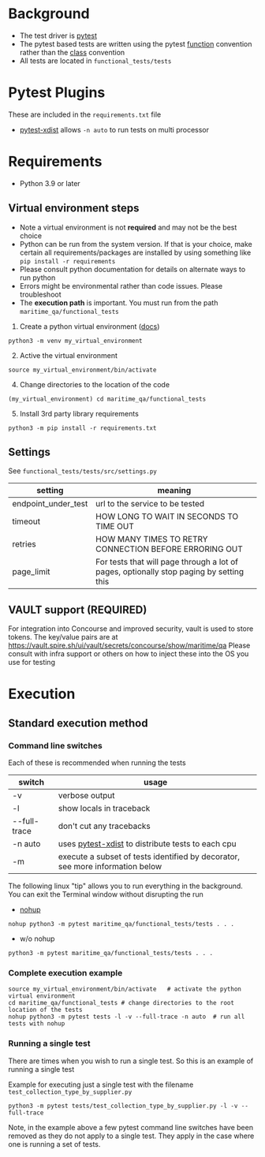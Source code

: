 # Background
* The test driver is [pytest](https://docs.pytest.org)
* The pytest based tests are written using the pytest [function](https://docs.pytest.org/en/6.2.x/getting-started.html#create-your-first-test) convention rather than the [class](https://docs.pytest.org/en/6.2.x/getting-started.html#group-multiple-tests-in-a-class) convention
* All tests are located in ```functional_tests/tests```

# Pytest Plugins
These are included in the ```requirements.txt``` file
* [pytest-xdist](https://github.com/pytest-dev/pytest-xdist) allows ```-n auto``` to run tests on multi processor

# Requirements
* Python 3.9 or later

## Virtual environment steps
* Note a virtual environment is not **required** and may not be the best choice
* Python can be run from the system version.  If that is your choice, make certain all requirements/packages are installed by using something like ```pip install -r requirements```
* Please consult python documentation for details on alternate ways to run python
* Errors might be environmental rather than code issues.  Please troubleshoot
* The **execution path** is important.  You must run from the path ```maritime_qa/functional_tests```

1. Create a python virtual environment ([docs](https://docs.python.org/3/library/venv.html))
```
python3 -m venv my_virtual_environment
```

2. Active the virtual environment

```
source my_virtual_environment/bin/activate
```

4. Change directories to the location of the code
```
(my_virtual_environment) cd maritime_qa/functional_tests
```


5. Install 3rd party library requirements
```
python3 -m pip install -r requirements.txt
```

## Settings
See ```functional_tests/tests/src/settings.py```

setting                       |meaning                         
------------------------------|--------------------------------
endpoint_under_test|url to the service to be tested
timeout|HOW LONG TO WAIT IN SECONDS TO TIME OUT
retries|HOW MANY TIMES TO RETRY CONNECTION BEFORE ERRORING OUT
page_limit|For tests that will page through a lot of pages, optionally stop paging by setting this

## VAULT support (REQUIRED)
For integration into Concourse and improved security, vault is used to store tokens. 
The key/value pairs are at https://vault.spire.sh/ui/vault/secrets/concourse/show/maritime/qa
Please consult with infra support or others on how to inject these into the OS you use for testing


# Execution
## Standard execution method
### Command line switches
Each of these is recommended when running the tests

switch|usage
------|---------------
-v|verbose output
-l|show locals in traceback
--full-trace | don't cut any tracebacks 
-n auto|uses [pytest-xdist](https://github.com/pytest-dev/pytest-xdist) to distribute tests to each cpu
-m | execute a subset of tests identified by decorator, see more information below


The following linux "tip" allows you to run everything in the background. You can exit the Terminal window without disrupting the run
* [nohup](https://www.computerhope.com/unix/unohup.htm)

```
nohup python3 -m pytest maritime_qa/functional_tests/tests . . .
```

* w/o nohup
```
python3 -m pytest maritime_qa/functional_tests/tests . . .
```

### Complete execution example
```
source my_virtual_environment/bin/activate   # activate the python virtual environment
cd maritime_qa/functional_tests # change directories to the root location of the tests
nohup python3 -m pytest tests -l -v --full-trace -n auto  # run all tests with nohup
```

### Running a single test
There are times when you wish to run a single test.  So this is an example of running a single test

Example for executing just a single test with the filename ```test_collection_type_by_supplier.py```
```
python3 -m pytest tests/test_collection_type_by_supplier.py -l -v --full-trace 
```

Note, in the example above a few pytest command line switches have been removed as they do not apply to a single test.  They apply in the case where one is running a set of tests.
